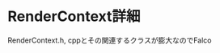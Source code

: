 # RenderContext詳細

RenderContext.h, cppとその関連するクラスが膨大なのでFalco


<!--stackedit_data:
eyJoaXN0b3J5IjpbLTY4NTk2NjIyNV19
-->